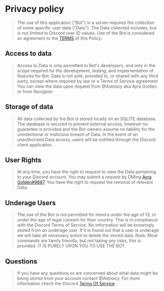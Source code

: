 # Privacy policy
> The use of this application ("Bot") in a server requires the collection of some specific user data ("Data"). The Data collected includes, but is not limited to Discord user ID values. Use of the Bot is considered an agreement to the [TERMS](https://github.com/AstroicyOP/Trixx/TOS.md) of this Policy.

## Access to data
> Access to Data is only permitted to Bot's developers, and only in the scope required for the development, testing, and implementation of features for Bot. Data is not sold, provided to, or shared with any third party, except where required by law or a Terms of Service agreement. You can view the data upon request from
@Astroicy aka Ayra Golden or from Navigator

## Storage of data
> All data collected by the Bot is stored locally on an SQLITE database. The database is secured to prevent external access, however no guarantee is provided and the Bot owners assume no liability for the unintentional or malicious breach of Data. In the event of an unauthorised Data access, users will be notified through the Discord client application.

## User Rights
> At any time, you have the right to request to view the Data pertaining to your Discord account. You may submit a request by DMing [Ayra Golden#9887](https://discord.com/channels/@me/918953777896259675). You have the right to request the removal of relevant Data.

## Underage Users
> The use of the Bot is not permitted for minors under the age of 13, or under the age of legal consent for their country. This is in compliance with the Discord Terms of Service. No information will be knowingly stored from an underage user. If it is found out that a user is underage we will take all necessary action to delete the stored data. Note: Most commands are family friendly, but not taking any risks, this is provided. IT IS PURELY UPON YOU TO USE THE BOT.

## Questions
> If you have any questions or are concerned about what data might be being stored from your account contact @Astroicy. For more information check the Discord [Terms Of Service](https://discord.com/terms).
